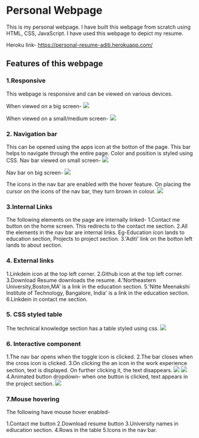 # Personal Webpage

This is my personal webpage. I have built this webpage from scratch using HTML, CSS, JavaScript. I have used this webpage to depict my resume.

Heroku link- https://personal-resume-aditi.herokuapp.com/

## Features of this webpage

### 1.Responsive
 This webpage is responsive and can be viewed on various devices.

When viewed on a big screen-
![](/img/bigscreen.PNG)

When viewed on a small/medium screen-
![](/img/medium.PNG)



### 2. Navigation bar
This can be opened using the apps icon at the botton of the page. This bar helps to navigate through the entire page. Color and position is styled using CSS.
Nav bar viewed on small screen-
![](/img/nava.PNG)

Nav bar on big screen-
![](/img/navs.PNG)

The icons in the nav bar are enabled with the hover feature. On placing the cursor on the icons of the nav bar, they turn brown in colour.
![](/img/hover.PNG)

### 3.Internal Links
The following elements on the page are internally linked-
1.Contact me button on the home screen. This redirects to the contact me section.
2.All the elements in the nav bar are internal links. Eg-Education icon lands to education section, Projects to project section.
3.'Aditi' link on the botton left lands to about section.
    
### 4. External links
1.Linkdein icon at the top left corner.
2.Github icon at the top left corner.
3.Download Resume downloads the resume.
4.'Northeastern University,Boston,MA'  is a link in the education section.
5.'Nitte Meenakshi Institute of Technology, Bangalore, India' is a link in the education section.
6.Linkdein in contact me section.

### 5. CSS styled table

The technical knowledge section has a table styled using css.
![](/img/table.PNG)

### 6. Interactive component

1.The nav bar opens when the toggle icon is clicked.
2.The bar closes when the cross icon is clicked.
3.On clicking the an icon in the work experience section, text is displayed. On further clicking it, the text disappears.
![](/img/cl.PNG)
![](/img/cl1.PNG)
 4.Animated button dropdown- when one button is clicked, text appears in the project section.
![](/img/pr.PNG)

### 7.Mouse hovering
 The following have mouse hover enabled-

1.Contact me button
2.Download resume button
3.University names in ediucation section.
4.Rows in the table
5.Icons in the nav bar.
